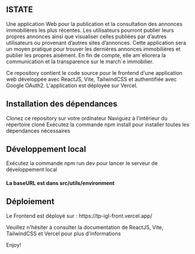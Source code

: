 <h2>ISTATE</h2>
Une application Web pour la publication et la consultation des annonces immobilières les plus récentes. 
Les utilisateurs pourront publier leurs propres annonces ainsi que visualiser celles publiées par d’autres utilisateurs ou provenant d’autres sites d’annonces. 
Cette application sera un moyen pratique pour trouver les dernières annonces immobilières et publier les propres aisément. 
En fin de compte, elle am´eliorera la communication et la transparence sur le march´e immobilier.



Ce repository contient le code source pour le frontend d'une application web développée avec ReactJS, Vite, TailwindCSS et authentifiée avec Google OAuth2. L'application est déployée sur Vercel.

<h2>Installation des dépendances</h2>

Clonez ce repository sur votre ordinateur
Naviguez à l'intérieur du répertoire cloné
Exécutez la commande npm install pour installer toutes les dépendances nécessaires

<h2>Développement local</h2>

Exécutez la commande npm run dev pour lancer le serveur de développement local
<h4>La baseURL est dans src/utils/environment</h4>

<h2>Déploiement</h2>
Le Frontend est déployé sur : https://tp-igl-front.vercel.app/

Veuillez n'hésiter à consulter la documentation de ReactJS, Vite, TailwindCSS et Vercel pour plus d'informations

Enjoy!
